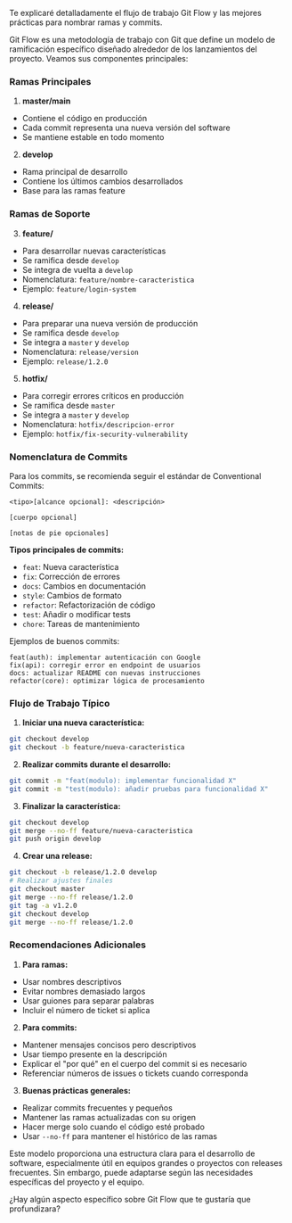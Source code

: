 Te explicaré detalladamente el flujo de trabajo Git Flow y las mejores prácticas para nombrar ramas y commits.

Git Flow es una metodología de trabajo con Git que define un modelo de ramificación específico diseñado alrededor de los lanzamientos del proyecto. Veamos sus componentes principales:

### Ramas Principales

1. **master/main**
- Contiene el código en producción
- Cada commit representa una nueva versión del software
- Se mantiene estable en todo momento

2. **develop**
- Rama principal de desarrollo
- Contiene los últimos cambios desarrollados
- Base para las ramas feature

### Ramas de Soporte

3. **feature/**
- Para desarrollar nuevas características
- Se ramifica desde `develop`
- Se integra de vuelta a `develop`
- Nomenclatura: `feature/nombre-caracteristica`
- Ejemplo: `feature/login-system`

4. **release/**
- Para preparar una nueva versión de producción
- Se ramifica desde `develop`
- Se integra a `master` y `develop`
- Nomenclatura: `release/version`
- Ejemplo: `release/1.2.0`

5. **hotfix/**
- Para corregir errores críticos en producción
- Se ramifica desde `master`
- Se integra a `master` y `develop`
- Nomenclatura: `hotfix/descripcion-error`
- Ejemplo: `hotfix/fix-security-vulnerability`

### Nomenclatura de Commits

Para los commits, se recomienda seguir el estándar de Conventional Commits:

```
<tipo>[alcance opcional]: <descripción>

[cuerpo opcional]

[notas de pie opcionales]
```

**Tipos principales de commits:**
- `feat`: Nueva característica
- `fix`: Corrección de errores
- `docs`: Cambios en documentación
- `style`: Cambios de formato
- `refactor`: Refactorización de código
- `test`: Añadir o modificar tests
- `chore`: Tareas de mantenimiento

Ejemplos de buenos commits:
```
feat(auth): implementar autenticación con Google
fix(api): corregir error en endpoint de usuarios
docs: actualizar README con nuevas instrucciones
refactor(core): optimizar lógica de procesamiento
```

### Flujo de Trabajo Típico

1. **Iniciar una nueva característica:**
```bash
git checkout develop
git checkout -b feature/nueva-caracteristica
```

2. **Realizar commits durante el desarrollo:**
```bash
git commit -m "feat(modulo): implementar funcionalidad X"
git commit -m "test(modulo): añadir pruebas para funcionalidad X"
```

3. **Finalizar la característica:**
```bash
git checkout develop
git merge --no-ff feature/nueva-caracteristica
git push origin develop
```

4. **Crear una release:**
```bash
git checkout -b release/1.2.0 develop
# Realizar ajustes finales
git checkout master
git merge --no-ff release/1.2.0
git tag -a v1.2.0
git checkout develop
git merge --no-ff release/1.2.0
```

### Recomendaciones Adicionales

1. **Para ramas:**
- Usar nombres descriptivos
- Evitar nombres demasiado largos
- Usar guiones para separar palabras
- Incluir el número de ticket si aplica
  
2. **Para commits:**
- Mantener mensajes concisos pero descriptivos
- Usar tiempo presente en la descripción
- Explicar el "por qué" en el cuerpo del commit si es necesario
- Referenciar números de issues o tickets cuando corresponda

3. **Buenas prácticas generales:**
- Realizar commits frecuentes y pequeños
- Mantener las ramas actualizadas con su origen
- Hacer merge solo cuando el código esté probado
- Usar `--no-ff` para mantener el histórico de las ramas

Este modelo proporciona una estructura clara para el desarrollo de software, especialmente útil en equipos grandes o proyectos con releases frecuentes. Sin embargo, puede adaptarse según las necesidades específicas del proyecto y el equipo.

¿Hay algún aspecto específico sobre Git Flow que te gustaría que profundizara?